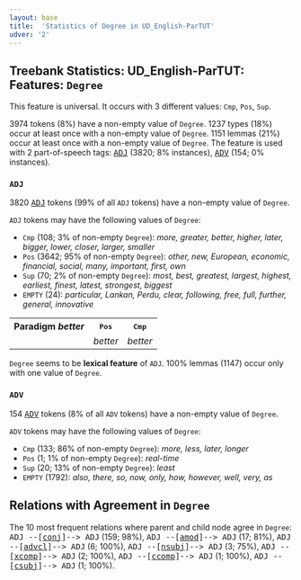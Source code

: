 ```yaml
---
layout: base
title:  'Statistics of Degree in UD_English-ParTUT'
udver: '2'
---
```


## Treebank Statistics: UD_English-ParTUT: Features: `Degree`

This feature is universal.
It occurs with 3 different values: `Cmp`, `Pos`, `Sup`.

3974 tokens (8%) have a non-empty value of `Degree`.
1237 types (18%) occur at least once with a non-empty value of `Degree`.
1151 lemmas (21%) occur at least once with a non-empty value of `Degree`.
The feature is used with 2 part-of-speech tags: <tt><a href="en_partut-pos-ADJ.html">ADJ</a></tt> (3820; 8% instances), <tt><a href="en_partut-pos-ADV.html">ADV</a></tt> (154; 0% instances).

### `ADJ`

3820 <tt><a href="en_partut-pos-ADJ.html">ADJ</a></tt> tokens (99% of all `ADJ` tokens) have a non-empty value of `Degree`.

`ADJ` tokens may have the following values of `Degree`:

* `Cmp` (108; 3% of non-empty `Degree`): <em>more, greater, better, higher, later, bigger, lower, closer, larger, smaller</em>
* `Pos` (3642; 95% of non-empty `Degree`): <em>other, new, European, economic, financial, social, many, important, first, own</em>
* `Sup` (70; 2% of non-empty `Degree`): <em>most, best, greatest, largest, highest, earliest, finest, latest, strongest, biggest</em>
* `EMPTY` (24): <em>particular, Lankan, Perdu, clear, following, free, full, further, general, innovative</em>

<table>
  <tr><th>Paradigm <i>better</i></th><th><tt>Pos</tt></th><th><tt>Cmp</tt></th></tr>
  <tr><td><tt></tt></td><td><em>better</em></td><td><em>better</em></td></tr>
</table>

`Degree` seems to be **lexical feature** of `ADJ`. 100% lemmas (1147) occur only with one value of `Degree`.

### `ADV`

154 <tt><a href="en_partut-pos-ADV.html">ADV</a></tt> tokens (8% of all `ADV` tokens) have a non-empty value of `Degree`.

`ADV` tokens may have the following values of `Degree`:

* `Cmp` (133; 86% of non-empty `Degree`): <em>more, less, later, longer</em>
* `Pos` (1; 1% of non-empty `Degree`): <em>real-time</em>
* `Sup` (20; 13% of non-empty `Degree`): <em>least</em>
* `EMPTY` (1792): <em>also, there, so, now, only, how, however, well, very, as</em>

## Relations with Agreement in `Degree`

The 10 most frequent relations where parent and child node agree in `Degree`:
<tt>ADJ --[<tt><a href="en_partut-dep-conj.html">conj</a></tt>]--> ADJ</tt> (159; 98%),
<tt>ADJ --[<tt><a href="en_partut-dep-amod.html">amod</a></tt>]--> ADJ</tt> (17; 81%),
<tt>ADJ --[<tt><a href="en_partut-dep-advcl.html">advcl</a></tt>]--> ADJ</tt> (6; 100%),
<tt>ADJ --[<tt><a href="en_partut-dep-nsubj.html">nsubj</a></tt>]--> ADJ</tt> (3; 75%),
<tt>ADJ --[<tt><a href="en_partut-dep-xcomp.html">xcomp</a></tt>]--> ADJ</tt> (2; 100%),
<tt>ADJ --[<tt><a href="en_partut-dep-ccomp.html">ccomp</a></tt>]--> ADJ</tt> (1; 100%),
<tt>ADJ --[<tt><a href="en_partut-dep-csubj.html">csubj</a></tt>]--> ADJ</tt> (1; 100%).

